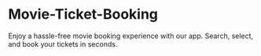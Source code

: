 # Movie-Ticket-Booking
Enjoy a hassle-free movie booking experience with our app. Search, select, and book your tickets in seconds.
